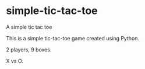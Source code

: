 # simple-tic-tac-toe
A simple tic tac toe

This is a simple tic-tac-toe game created using Python.

2 players, 9 boxes.

X vs O.
